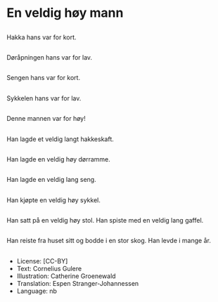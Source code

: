 # En veldig høy mann

##
Hakka hans var for kort.

##
Døråpningen hans var for lav.

##
Sengen hans var for kort.

##
Sykkelen hans var for lav.

##
Denne mannen var for høy!

##
Han lagde et veldig langt hakkeskaft.

##
Han lagde en veldig høy dørramme.

##
Han lagde en veldig lang seng.

##
Han kjøpte en veldig høy sykkel.

##
Han satt på en veldig høy stol. Han spiste med en veldig lang gaffel.

##
Han reiste fra huset sitt og bodde i en stor skog. Han levde i mange år.

##
* License: [CC-BY]
* Text: Cornelius Gulere
* Illustration: Catherine Groenewald
* Translation: Espen Stranger-Johannessen
* Language: nb
